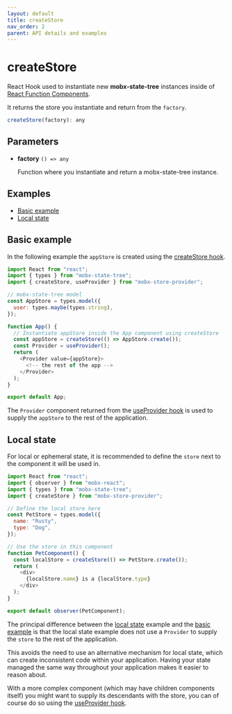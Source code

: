 ```yaml
---
layout: default
title: createStore
nav_order: 2
parent: API details and examples
---
```


# createStore

React Hook used to instantiate new **mobx-state-tree** instances inside of [React Function Components](https://www.robinwieruch.de/react-function-component).

It returns the store you instantiate and return from the `factory`.

```javascript
createStore(factory): any
```

## Parameters

- **factory** `() => any`

  Function where you instantiate and return a mobx-state-tree instance.

## Examples

- [Basic example](#basic-example)
- [Local state](#local-state)

## Basic example

In the following example the `appStore` is created using the [createStore hook](#createstore).

```javascript
import React from "react";
import { types } from "mobx-state-tree";
import { createStore, useProvider } from "mobx-store-provider";

// mobx-state-tree model
const AppStore = types.model({
  user: types.maybe(types.string),
});

function App() {
  // Instantiate appStore inside the App component using createStore
  const appStore = createStore(() => AppStore.create());
  const Provider = useProvider();
  return (
    <Provider value={appStore}>
      <!-- the rest of the app -->
    </Provider>
  );
}

export default App;
```

The `Provider` component returned from the [useProvider hook](/api/useProvider) is used to supply the `appStore` to the rest of the application.

## Local state

For local or ephemeral state, it is recommended to define the `store` next to the component it will be used in.

```javascript
import React from "react";
import { observer } from "mobx-react";
import { types } from "mobx-state-tree";
import { createStore } from "mobx-store-provider";

// Define the local store here
const PetStore = types.model({
  name: "Rusty",
  type: "Dog",
});

// Use the store in this component
function PetComponent() {
  const localStore = createStore(() => PetStore.create());
  return (
    <div>
      {localStore.name} is a {localStore.type}
    </div>
  );
}

export default observer(PetComponent);
```

The principal difference between the [local state](#local-state) example and the [basic example](#basic-example) is that the local state example does not use a `Provider` to supply the `store` to the rest of the application.

This avoids the need to use an alternative mechanism for local state, which can create inconsistent code within your application. Having your state managed the same way throughout your application makes it easier to reason about.

With a more complex component (which may have children components itself) you might want to supply its descendants with the store, you can of course do so using the [useProvider hook](/api/useProvider).
